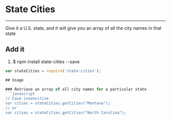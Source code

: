 # State Cities
--------------
Give it a U.S. state, and it will give you an array of all the city names in that state

## Add it

1. $ npm install state-cities --save
```javascript
var stateCities = require('state-cities');

## Usage

### Retrieve an array of all city names for a particular state
```javascript
// Case insensitive
var cities = stateCities.getCities("Montana");
// or 
var cities = stateCities.getCities("North Carolina");
```
